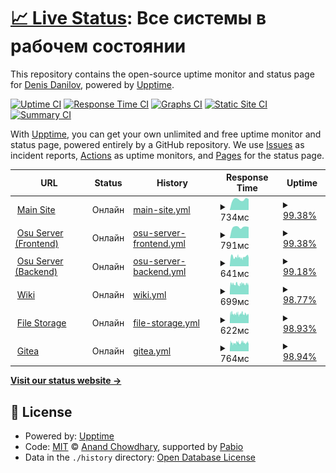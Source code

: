 # [📈 Live Status](https://status.aksuma.ru): <!--live status--> **Все системы в рабочем состоянии**

This repository contains the open-source uptime monitor and status page for [Denis Danilov](vk.com/aksuma), powered by [Upptime](https://github.com/upptime/upptime).

[![Uptime CI](https://github.com/AipNooBest/aksuma-uptime/workflows/Uptime%20CI/badge.svg)](https://github.com/AipNooBest/aksuma-uptime/actions?query=workflow%3A%22Uptime+CI%22)
[![Response Time CI](https://github.com/AipNooBest/aksuma-uptime/workflows/Response%20Time%20CI/badge.svg)](https://github.com/AipNooBest/aksuma-uptime/actions?query=workflow%3A%22Response+Time+CI%22)
[![Graphs CI](https://github.com/AipNooBest/aksuma-uptime/workflows/Graphs%20CI/badge.svg)](https://github.com/AipNooBest/aksuma-uptime/actions?query=workflow%3A%22Graphs+CI%22)
[![Static Site CI](https://github.com/AipNooBest/aksuma-uptime/workflows/Static%20Site%20CI/badge.svg)](https://github.com/AipNooBest/aksuma-uptime/actions?query=workflow%3A%22Static+Site+CI%22)
[![Summary CI](https://github.com/AipNooBest/aksuma-uptime/workflows/Summary%20CI/badge.svg)](https://github.com/AipNooBest/aksuma-uptime/actions?query=workflow%3A%22Summary+CI%22)

With [Upptime](https://upptime.js.org), you can get your own unlimited and free uptime monitor and status page, powered entirely by a GitHub repository. We use [Issues](https://github.com/AipNooBest/aksuma-uptime/issues) as incident reports, [Actions](https://github.com/AipNooBest/aksuma-uptime/actions) as uptime monitors, and [Pages](https://status.aksuma.ru) for the status page.

<!--start: status pages-->
<!-- This summary is generated by Upptime (https://github.com/upptime/upptime) -->
<!-- Do not edit this manually, your changes will be overwritten -->
<!-- prettier-ignore -->
| URL | Status | History | Response Time | Uptime |
| --- | ------ | ------- | ------------- | ------ |
| <img alt="" src="https://icons.duckduckgo.com/ip3/aksuma.ru.ico" height="13"> [Main Site](https://aksuma.ru/) | Онлайн | [main-site.yml](https://github.com/AipNooBest/aksuma-uptime/commits/HEAD/history/main-site.yml) | <details><summary><img alt="Response time graph" src="./graphs/main-site/response-time-week.png" height="20"> 734мс</summary><br><a href="https://status.aksuma.ru/history/main-site"><img alt="Response time 1500" src="https://img.shields.io/endpoint?url=https%3A%2F%2Fraw.githubusercontent.com%2FAipNooBest%2Faksuma-uptime%2FHEAD%2Fapi%2Fmain-site%2Fresponse-time.json"></a><br><a href="https://status.aksuma.ru/history/main-site"><img alt="24-hour response time 704" src="https://img.shields.io/endpoint?url=https%3A%2F%2Fraw.githubusercontent.com%2FAipNooBest%2Faksuma-uptime%2FHEAD%2Fapi%2Fmain-site%2Fresponse-time-day.json"></a><br><a href="https://status.aksuma.ru/history/main-site"><img alt="7-day response time 734" src="https://img.shields.io/endpoint?url=https%3A%2F%2Fraw.githubusercontent.com%2FAipNooBest%2Faksuma-uptime%2FHEAD%2Fapi%2Fmain-site%2Fresponse-time-week.json"></a><br><a href="https://status.aksuma.ru/history/main-site"><img alt="30-day response time 858" src="https://img.shields.io/endpoint?url=https%3A%2F%2Fraw.githubusercontent.com%2FAipNooBest%2Faksuma-uptime%2FHEAD%2Fapi%2Fmain-site%2Fresponse-time-month.json"></a><br><a href="https://status.aksuma.ru/history/main-site"><img alt="1-year response time 1500" src="https://img.shields.io/endpoint?url=https%3A%2F%2Fraw.githubusercontent.com%2FAipNooBest%2Faksuma-uptime%2FHEAD%2Fapi%2Fmain-site%2Fresponse-time-year.json"></a></details> | <details><summary><a href="https://status.aksuma.ru/history/main-site">99.38%</a></summary><a href="https://status.aksuma.ru/history/main-site"><img alt="All-time uptime 71.03%" src="https://img.shields.io/endpoint?url=https%3A%2F%2Fraw.githubusercontent.com%2FAipNooBest%2Faksuma-uptime%2FHEAD%2Fapi%2Fmain-site%2Fuptime.json"></a><br><a href="https://status.aksuma.ru/history/main-site"><img alt="24-hour uptime 95.65%" src="https://img.shields.io/endpoint?url=https%3A%2F%2Fraw.githubusercontent.com%2FAipNooBest%2Faksuma-uptime%2FHEAD%2Fapi%2Fmain-site%2Fuptime-day.json"></a><br><a href="https://status.aksuma.ru/history/main-site"><img alt="7-day uptime 99.38%" src="https://img.shields.io/endpoint?url=https%3A%2F%2Fraw.githubusercontent.com%2FAipNooBest%2Faksuma-uptime%2FHEAD%2Fapi%2Fmain-site%2Fuptime-week.json"></a><br><a href="https://status.aksuma.ru/history/main-site"><img alt="30-day uptime 84.88%" src="https://img.shields.io/endpoint?url=https%3A%2F%2Fraw.githubusercontent.com%2FAipNooBest%2Faksuma-uptime%2FHEAD%2Fapi%2Fmain-site%2Fuptime-month.json"></a><br><a href="https://status.aksuma.ru/history/main-site"><img alt="1-year uptime 71.03%" src="https://img.shields.io/endpoint?url=https%3A%2F%2Fraw.githubusercontent.com%2FAipNooBest%2Faksuma-uptime%2FHEAD%2Fapi%2Fmain-site%2Fuptime-year.json"></a></details>
| <img alt="" src="https://icons.duckduckgo.com/ip3/osu.aksuma.ru.ico" height="13"> [Osu Server (Frontend)](https://osu.aksuma.ru/) | Онлайн | [osu-server-frontend.yml](https://github.com/AipNooBest/aksuma-uptime/commits/HEAD/history/osu-server-frontend.yml) | <details><summary><img alt="Response time graph" src="./graphs/osu-server-frontend/response-time-week.png" height="20"> 791мс</summary><br><a href="https://status.aksuma.ru/history/osu-server-frontend"><img alt="Response time 803" src="https://img.shields.io/endpoint?url=https%3A%2F%2Fraw.githubusercontent.com%2FAipNooBest%2Faksuma-uptime%2FHEAD%2Fapi%2Fosu-server-frontend%2Fresponse-time.json"></a><br><a href="https://status.aksuma.ru/history/osu-server-frontend"><img alt="24-hour response time 822" src="https://img.shields.io/endpoint?url=https%3A%2F%2Fraw.githubusercontent.com%2FAipNooBest%2Faksuma-uptime%2FHEAD%2Fapi%2Fosu-server-frontend%2Fresponse-time-day.json"></a><br><a href="https://status.aksuma.ru/history/osu-server-frontend"><img alt="7-day response time 791" src="https://img.shields.io/endpoint?url=https%3A%2F%2Fraw.githubusercontent.com%2FAipNooBest%2Faksuma-uptime%2FHEAD%2Fapi%2Fosu-server-frontend%2Fresponse-time-week.json"></a><br><a href="https://status.aksuma.ru/history/osu-server-frontend"><img alt="30-day response time 686" src="https://img.shields.io/endpoint?url=https%3A%2F%2Fraw.githubusercontent.com%2FAipNooBest%2Faksuma-uptime%2FHEAD%2Fapi%2Fosu-server-frontend%2Fresponse-time-month.json"></a><br><a href="https://status.aksuma.ru/history/osu-server-frontend"><img alt="1-year response time 803" src="https://img.shields.io/endpoint?url=https%3A%2F%2Fraw.githubusercontent.com%2FAipNooBest%2Faksuma-uptime%2FHEAD%2Fapi%2Fosu-server-frontend%2Fresponse-time-year.json"></a></details> | <details><summary><a href="https://status.aksuma.ru/history/osu-server-frontend">99.38%</a></summary><a href="https://status.aksuma.ru/history/osu-server-frontend"><img alt="All-time uptime 85.25%" src="https://img.shields.io/endpoint?url=https%3A%2F%2Fraw.githubusercontent.com%2FAipNooBest%2Faksuma-uptime%2FHEAD%2Fapi%2Fosu-server-frontend%2Fuptime.json"></a><br><a href="https://status.aksuma.ru/history/osu-server-frontend"><img alt="24-hour uptime 95.68%" src="https://img.shields.io/endpoint?url=https%3A%2F%2Fraw.githubusercontent.com%2FAipNooBest%2Faksuma-uptime%2FHEAD%2Fapi%2Fosu-server-frontend%2Fuptime-day.json"></a><br><a href="https://status.aksuma.ru/history/osu-server-frontend"><img alt="7-day uptime 99.38%" src="https://img.shields.io/endpoint?url=https%3A%2F%2Fraw.githubusercontent.com%2FAipNooBest%2Faksuma-uptime%2FHEAD%2Fapi%2Fosu-server-frontend%2Fuptime-week.json"></a><br><a href="https://status.aksuma.ru/history/osu-server-frontend"><img alt="30-day uptime 84.88%" src="https://img.shields.io/endpoint?url=https%3A%2F%2Fraw.githubusercontent.com%2FAipNooBest%2Faksuma-uptime%2FHEAD%2Fapi%2Fosu-server-frontend%2Fuptime-month.json"></a><br><a href="https://status.aksuma.ru/history/osu-server-frontend"><img alt="1-year uptime 85.25%" src="https://img.shields.io/endpoint?url=https%3A%2F%2Fraw.githubusercontent.com%2FAipNooBest%2Faksuma-uptime%2FHEAD%2Fapi%2Fosu-server-frontend%2Fuptime-year.json"></a></details>
| <img alt="" src="https://icons.duckduckgo.com/ip3/c.aksuma.ru.ico" height="13"> [Osu Server (Backend)](https://c.aksuma.ru/) | Онлайн | [osu-server-backend.yml](https://github.com/AipNooBest/aksuma-uptime/commits/HEAD/history/osu-server-backend.yml) | <details><summary><img alt="Response time graph" src="./graphs/osu-server-backend/response-time-week.png" height="20"> 641мс</summary><br><a href="https://status.aksuma.ru/history/osu-server-backend"><img alt="Response time 723" src="https://img.shields.io/endpoint?url=https%3A%2F%2Fraw.githubusercontent.com%2FAipNooBest%2Faksuma-uptime%2FHEAD%2Fapi%2Fosu-server-backend%2Fresponse-time.json"></a><br><a href="https://status.aksuma.ru/history/osu-server-backend"><img alt="24-hour response time 657" src="https://img.shields.io/endpoint?url=https%3A%2F%2Fraw.githubusercontent.com%2FAipNooBest%2Faksuma-uptime%2FHEAD%2Fapi%2Fosu-server-backend%2Fresponse-time-day.json"></a><br><a href="https://status.aksuma.ru/history/osu-server-backend"><img alt="7-day response time 641" src="https://img.shields.io/endpoint?url=https%3A%2F%2Fraw.githubusercontent.com%2FAipNooBest%2Faksuma-uptime%2FHEAD%2Fapi%2Fosu-server-backend%2Fresponse-time-week.json"></a><br><a href="https://status.aksuma.ru/history/osu-server-backend"><img alt="30-day response time 621" src="https://img.shields.io/endpoint?url=https%3A%2F%2Fraw.githubusercontent.com%2FAipNooBest%2Faksuma-uptime%2FHEAD%2Fapi%2Fosu-server-backend%2Fresponse-time-month.json"></a><br><a href="https://status.aksuma.ru/history/osu-server-backend"><img alt="1-year response time 723" src="https://img.shields.io/endpoint?url=https%3A%2F%2Fraw.githubusercontent.com%2FAipNooBest%2Faksuma-uptime%2FHEAD%2Fapi%2Fosu-server-backend%2Fresponse-time-year.json"></a></details> | <details><summary><a href="https://status.aksuma.ru/history/osu-server-backend">99.18%</a></summary><a href="https://status.aksuma.ru/history/osu-server-backend"><img alt="All-time uptime 86.60%" src="https://img.shields.io/endpoint?url=https%3A%2F%2Fraw.githubusercontent.com%2FAipNooBest%2Faksuma-uptime%2FHEAD%2Fapi%2Fosu-server-backend%2Fuptime.json"></a><br><a href="https://status.aksuma.ru/history/osu-server-backend"><img alt="24-hour uptime 95.71%" src="https://img.shields.io/endpoint?url=https%3A%2F%2Fraw.githubusercontent.com%2FAipNooBest%2Faksuma-uptime%2FHEAD%2Fapi%2Fosu-server-backend%2Fuptime-day.json"></a><br><a href="https://status.aksuma.ru/history/osu-server-backend"><img alt="7-day uptime 99.18%" src="https://img.shields.io/endpoint?url=https%3A%2F%2Fraw.githubusercontent.com%2FAipNooBest%2Faksuma-uptime%2FHEAD%2Fapi%2Fosu-server-backend%2Fuptime-week.json"></a><br><a href="https://status.aksuma.ru/history/osu-server-backend"><img alt="30-day uptime 84.84%" src="https://img.shields.io/endpoint?url=https%3A%2F%2Fraw.githubusercontent.com%2FAipNooBest%2Faksuma-uptime%2FHEAD%2Fapi%2Fosu-server-backend%2Fuptime-month.json"></a><br><a href="https://status.aksuma.ru/history/osu-server-backend"><img alt="1-year uptime 86.60%" src="https://img.shields.io/endpoint?url=https%3A%2F%2Fraw.githubusercontent.com%2FAipNooBest%2Faksuma-uptime%2FHEAD%2Fapi%2Fosu-server-backend%2Fuptime-year.json"></a></details>
| <img alt="" src="https://icons.duckduckgo.com/ip3/wiki.aksuma.ru.ico" height="13"> [Wiki](https://wiki.aksuma.ru/) | Онлайн | [wiki.yml](https://github.com/AipNooBest/aksuma-uptime/commits/HEAD/history/wiki.yml) | <details><summary><img alt="Response time graph" src="./graphs/wiki/response-time-week.png" height="20"> 699мс</summary><br><a href="https://status.aksuma.ru/history/wiki"><img alt="Response time 675" src="https://img.shields.io/endpoint?url=https%3A%2F%2Fraw.githubusercontent.com%2FAipNooBest%2Faksuma-uptime%2FHEAD%2Fapi%2Fwiki%2Fresponse-time.json"></a><br><a href="https://status.aksuma.ru/history/wiki"><img alt="24-hour response time 666" src="https://img.shields.io/endpoint?url=https%3A%2F%2Fraw.githubusercontent.com%2FAipNooBest%2Faksuma-uptime%2FHEAD%2Fapi%2Fwiki%2Fresponse-time-day.json"></a><br><a href="https://status.aksuma.ru/history/wiki"><img alt="7-day response time 699" src="https://img.shields.io/endpoint?url=https%3A%2F%2Fraw.githubusercontent.com%2FAipNooBest%2Faksuma-uptime%2FHEAD%2Fapi%2Fwiki%2Fresponse-time-week.json"></a><br><a href="https://status.aksuma.ru/history/wiki"><img alt="30-day response time 689" src="https://img.shields.io/endpoint?url=https%3A%2F%2Fraw.githubusercontent.com%2FAipNooBest%2Faksuma-uptime%2FHEAD%2Fapi%2Fwiki%2Fresponse-time-month.json"></a><br><a href="https://status.aksuma.ru/history/wiki"><img alt="1-year response time 675" src="https://img.shields.io/endpoint?url=https%3A%2F%2Fraw.githubusercontent.com%2FAipNooBest%2Faksuma-uptime%2FHEAD%2Fapi%2Fwiki%2Fresponse-time-year.json"></a></details> | <details><summary><a href="https://status.aksuma.ru/history/wiki">98.77%</a></summary><a href="https://status.aksuma.ru/history/wiki"><img alt="All-time uptime 96.36%" src="https://img.shields.io/endpoint?url=https%3A%2F%2Fraw.githubusercontent.com%2FAipNooBest%2Faksuma-uptime%2FHEAD%2Fapi%2Fwiki%2Fuptime.json"></a><br><a href="https://status.aksuma.ru/history/wiki"><img alt="24-hour uptime 95.74%" src="https://img.shields.io/endpoint?url=https%3A%2F%2Fraw.githubusercontent.com%2FAipNooBest%2Faksuma-uptime%2FHEAD%2Fapi%2Fwiki%2Fuptime-day.json"></a><br><a href="https://status.aksuma.ru/history/wiki"><img alt="7-day uptime 98.77%" src="https://img.shields.io/endpoint?url=https%3A%2F%2Fraw.githubusercontent.com%2FAipNooBest%2Faksuma-uptime%2FHEAD%2Fapi%2Fwiki%2Fuptime-week.json"></a><br><a href="https://status.aksuma.ru/history/wiki"><img alt="30-day uptime 84.74%" src="https://img.shields.io/endpoint?url=https%3A%2F%2Fraw.githubusercontent.com%2FAipNooBest%2Faksuma-uptime%2FHEAD%2Fapi%2Fwiki%2Fuptime-month.json"></a><br><a href="https://status.aksuma.ru/history/wiki"><img alt="1-year uptime 96.36%" src="https://img.shields.io/endpoint?url=https%3A%2F%2Fraw.githubusercontent.com%2FAipNooBest%2Faksuma-uptime%2FHEAD%2Fapi%2Fwiki%2Fuptime-year.json"></a></details>
| <img alt="" src="https://icons.duckduckgo.com/ip3/fs.aksuma.ru.ico" height="13"> [File Storage](https://fs.aksuma.ru/) | Онлайн | [file-storage.yml](https://github.com/AipNooBest/aksuma-uptime/commits/HEAD/history/file-storage.yml) | <details><summary><img alt="Response time graph" src="./graphs/file-storage/response-time-week.png" height="20"> 622мс</summary><br><a href="https://status.aksuma.ru/history/file-storage"><img alt="Response time 666" src="https://img.shields.io/endpoint?url=https%3A%2F%2Fraw.githubusercontent.com%2FAipNooBest%2Faksuma-uptime%2FHEAD%2Fapi%2Ffile-storage%2Fresponse-time.json"></a><br><a href="https://status.aksuma.ru/history/file-storage"><img alt="24-hour response time 588" src="https://img.shields.io/endpoint?url=https%3A%2F%2Fraw.githubusercontent.com%2FAipNooBest%2Faksuma-uptime%2FHEAD%2Fapi%2Ffile-storage%2Fresponse-time-day.json"></a><br><a href="https://status.aksuma.ru/history/file-storage"><img alt="7-day response time 622" src="https://img.shields.io/endpoint?url=https%3A%2F%2Fraw.githubusercontent.com%2FAipNooBest%2Faksuma-uptime%2FHEAD%2Fapi%2Ffile-storage%2Fresponse-time-week.json"></a><br><a href="https://status.aksuma.ru/history/file-storage"><img alt="30-day response time 619" src="https://img.shields.io/endpoint?url=https%3A%2F%2Fraw.githubusercontent.com%2FAipNooBest%2Faksuma-uptime%2FHEAD%2Fapi%2Ffile-storage%2Fresponse-time-month.json"></a><br><a href="https://status.aksuma.ru/history/file-storage"><img alt="1-year response time 666" src="https://img.shields.io/endpoint?url=https%3A%2F%2Fraw.githubusercontent.com%2FAipNooBest%2Faksuma-uptime%2FHEAD%2Fapi%2Ffile-storage%2Fresponse-time-year.json"></a></details> | <details><summary><a href="https://status.aksuma.ru/history/file-storage">98.93%</a></summary><a href="https://status.aksuma.ru/history/file-storage"><img alt="All-time uptime 29.08%" src="https://img.shields.io/endpoint?url=https%3A%2F%2Fraw.githubusercontent.com%2FAipNooBest%2Faksuma-uptime%2FHEAD%2Fapi%2Ffile-storage%2Fuptime.json"></a><br><a href="https://status.aksuma.ru/history/file-storage"><img alt="24-hour uptime 95.76%" src="https://img.shields.io/endpoint?url=https%3A%2F%2Fraw.githubusercontent.com%2FAipNooBest%2Faksuma-uptime%2FHEAD%2Fapi%2Ffile-storage%2Fuptime-day.json"></a><br><a href="https://status.aksuma.ru/history/file-storage"><img alt="7-day uptime 98.93%" src="https://img.shields.io/endpoint?url=https%3A%2F%2Fraw.githubusercontent.com%2FAipNooBest%2Faksuma-uptime%2FHEAD%2Fapi%2Ffile-storage%2Fuptime-week.json"></a><br><a href="https://status.aksuma.ru/history/file-storage"><img alt="30-day uptime 66.88%" src="https://img.shields.io/endpoint?url=https%3A%2F%2Fraw.githubusercontent.com%2FAipNooBest%2Faksuma-uptime%2FHEAD%2Fapi%2Ffile-storage%2Fuptime-month.json"></a><br><a href="https://status.aksuma.ru/history/file-storage"><img alt="1-year uptime 29.08%" src="https://img.shields.io/endpoint?url=https%3A%2F%2Fraw.githubusercontent.com%2FAipNooBest%2Faksuma-uptime%2FHEAD%2Fapi%2Ffile-storage%2Fuptime-year.json"></a></details>
| <img alt="" src="https://icons.duckduckgo.com/ip3/git.aksuma.ru.ico" height="13"> [Gitea](https://git.aksuma.ru/) | Онлайн | [gitea.yml](https://github.com/AipNooBest/aksuma-uptime/commits/HEAD/history/gitea.yml) | <details><summary><img alt="Response time graph" src="./graphs/gitea/response-time-week.png" height="20"> 764мс</summary><br><a href="https://status.aksuma.ru/history/gitea"><img alt="Response time 776" src="https://img.shields.io/endpoint?url=https%3A%2F%2Fraw.githubusercontent.com%2FAipNooBest%2Faksuma-uptime%2FHEAD%2Fapi%2Fgitea%2Fresponse-time.json"></a><br><a href="https://status.aksuma.ru/history/gitea"><img alt="24-hour response time 752" src="https://img.shields.io/endpoint?url=https%3A%2F%2Fraw.githubusercontent.com%2FAipNooBest%2Faksuma-uptime%2FHEAD%2Fapi%2Fgitea%2Fresponse-time-day.json"></a><br><a href="https://status.aksuma.ru/history/gitea"><img alt="7-day response time 764" src="https://img.shields.io/endpoint?url=https%3A%2F%2Fraw.githubusercontent.com%2FAipNooBest%2Faksuma-uptime%2FHEAD%2Fapi%2Fgitea%2Fresponse-time-week.json"></a><br><a href="https://status.aksuma.ru/history/gitea"><img alt="30-day response time 755" src="https://img.shields.io/endpoint?url=https%3A%2F%2Fraw.githubusercontent.com%2FAipNooBest%2Faksuma-uptime%2FHEAD%2Fapi%2Fgitea%2Fresponse-time-month.json"></a><br><a href="https://status.aksuma.ru/history/gitea"><img alt="1-year response time 776" src="https://img.shields.io/endpoint?url=https%3A%2F%2Fraw.githubusercontent.com%2FAipNooBest%2Faksuma-uptime%2FHEAD%2Fapi%2Fgitea%2Fresponse-time-year.json"></a></details> | <details><summary><a href="https://status.aksuma.ru/history/gitea">98.94%</a></summary><a href="https://status.aksuma.ru/history/gitea"><img alt="All-time uptime 95.78%" src="https://img.shields.io/endpoint?url=https%3A%2F%2Fraw.githubusercontent.com%2FAipNooBest%2Faksuma-uptime%2FHEAD%2Fapi%2Fgitea%2Fuptime.json"></a><br><a href="https://status.aksuma.ru/history/gitea"><img alt="24-hour uptime 95.79%" src="https://img.shields.io/endpoint?url=https%3A%2F%2Fraw.githubusercontent.com%2FAipNooBest%2Faksuma-uptime%2FHEAD%2Fapi%2Fgitea%2Fuptime-day.json"></a><br><a href="https://status.aksuma.ru/history/gitea"><img alt="7-day uptime 98.94%" src="https://img.shields.io/endpoint?url=https%3A%2F%2Fraw.githubusercontent.com%2FAipNooBest%2Faksuma-uptime%2FHEAD%2Fapi%2Fgitea%2Fuptime-week.json"></a><br><a href="https://status.aksuma.ru/history/gitea"><img alt="30-day uptime 84.79%" src="https://img.shields.io/endpoint?url=https%3A%2F%2Fraw.githubusercontent.com%2FAipNooBest%2Faksuma-uptime%2FHEAD%2Fapi%2Fgitea%2Fuptime-month.json"></a><br><a href="https://status.aksuma.ru/history/gitea"><img alt="1-year uptime 95.78%" src="https://img.shields.io/endpoint?url=https%3A%2F%2Fraw.githubusercontent.com%2FAipNooBest%2Faksuma-uptime%2FHEAD%2Fapi%2Fgitea%2Fuptime-year.json"></a></details>

<!--end: status pages-->

[**Visit our status website →**](https://status.aksuma.ru)

## 📄 License

- Powered by: [Upptime](https://github.com/upptime/upptime)
- Code: [MIT](./LICENSE) © [Anand Chowdhary](https://anandchowdhary.com), supported by [Pabio](https://pabio.com)
- Data in the `./history` directory: [Open Database License](https://opendatacommons.org/licenses/odbl/1-0/)
